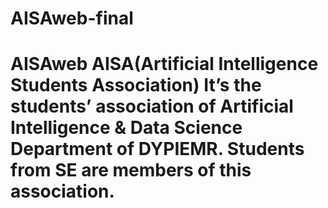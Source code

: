# AISAweb-final
# AISAweb AISA(Artificial Intelligence Students Association)  It’s the students’ association of Artificial Intelligence &amp; Data Science Department of DYPIEMR. Students from SE are members of this association.
